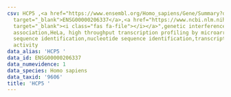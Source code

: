 ```yaml
---
csv: HCP5 ,<a href="https://www.ensembl.org/Homo_sapiens/Gene/Summary?db=core;g=ENSG00000206337"
  target="_blank">ENSG00000206337</a>,<a href="https://www.ncbi.nlm.nih.gov/pubmed/28369544"
  target="_blank"><i class="fas fa-file"></i></a>",genetic interference,functional
  association,HeLa, high throughput transcription profiling by microarray,nucleotide
  sequence identification,nucleotide sequence identification,transcriptional regulation,up-regulates
  activity
data_alias: 'HCP5 '
data_id: ENSG00000206337
data_numevidence: 1
data_species: Homo sapiens
data_taxid: '9606'
title: 'HCP5 '
---
```

